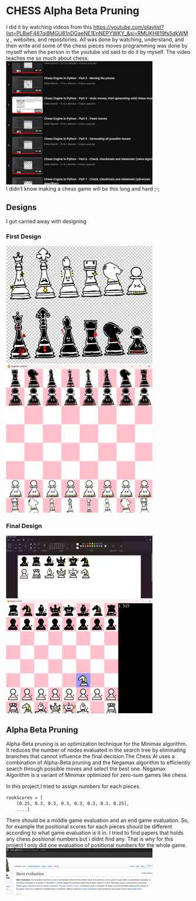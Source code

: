 # CHESS Alpha Beta Pruning
I did it by watching videos from this https://youtube.com/playlist?list=PLBwF487qi8MGU81nDGaeNE1EnNEPYWKY_&si=RMUKH819fs5dkWMv , websites, and repositories. All was done by watching, understand, and then write and some of the chess pieces moves programming was done by myself when the person in the youtube vid said to do it by myself. 
The video teaches me so much about chess.
<img src="vid.png" width="400"/>  
I didn't know making a chess game will be this long and hard ;-;
## Designs
I got carried away with designing
### First Design
<img src="chess1.png" width="400"/>  

<img src="chess2.png" width="400"/>     

### Final Design
<img src="chess3.png" width="400"/>  

<img src="chess3.5.png" width="400"/>   

## Alpha Beta Pruning
Alpha-Beta pruning is an optimization technique for the Minimax algorithm. It reduces the number of nodes evaluated in the search tree by eliminating branches that cannot influence the final decision.The Chess AI uses a combination of Alpha-Beta pruning and the Negamax algorithm to efficiently search through possible moves and select the best one. Negamax Algorithm is a variant of Minimax optimized for zero-sum games like chess.

In this project,I tried to assign numbers for each pieces. 
```
rookScores = [
    [0.25, 0.3, 0.3, 0.3, 0.3, 0.3, 0.3, 0.25],
    ....]
```

There should be a middle game evaluation and an end game evaluation. So, for example the positional scores for each pieces should be different according to what game evaluation is it in. I tried to find papers that holds any chess positional numbers but i didnt find any. That is why for this project I only did one evaluation of positional numbers for the whole game.
<img src="chess4.png" width="400"/>   


